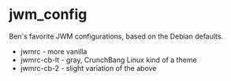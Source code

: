 # jwm_config
Ben's favorite JWM configurations, based on the Debian defaults. 
* jwmrc - more vanilla
* jwmrc-cb-lt - gray, CrunchBang Linux kind of a theme
* jwmrc-cb-2 - slight variation of the above
